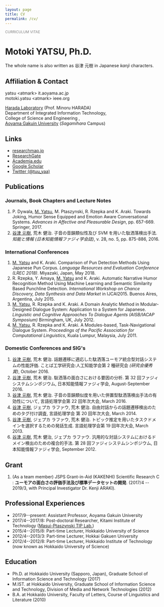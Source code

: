 ```yaml
---
layout: page
title: CV
permalink: /cv/
---
```

<small style="color:gray">CURRICULUM VITAE</small>

Motoki YATSU, Ph.D.
====
The whole name is also written as 谷津 元樹 in Japanese <i>kanji</i> characters.

## Affiliation & Contact

yatsu <!-- nnospam -->&lt;atmark&gt; it.aoyama.ac.jp<br>
motoki.yatsu &lt;atmark&gt;<!-- nnospam --> ieee.org

[Harada Laboratory](http://www-haradalb.it.aoyama.ac.jp/) (Prof. Minoru HARADA)<br>
Department of Integrated Information Technology,<br>
College of Science and Engineering ,<br>
[Aoyama Gakuin University](https://www.aoyama.ac.jp/) (<i>Sagamihara</i> Campus)

## Links

* [researchmap.jp](https://researchmap.jp/m-yatsu/)
* [ResearchGate](https://www.researchgate.net/profile/M._Yatsu)
* [Academia.edu](https://aoyama.academia.edu/MotokiYatsu)
* [Google Scholar](https://scholar.google.co.jp/citations?user=r9O4KwgAAAAJ&hl=ja)
* [Twitter (@tuu\_yaa)](https://twitter.com/tuu_yaa)

## Publications

### Journals, Book Chapters and Lecture Notes

1. P. Dywala, <u>M. Yatsu</u>, M. Ptaszynski, R. Rzepka and K. Araki. Towards Joking, Humor Sense Equipped and Emotion Aware Conversational Systems. <i>Advances in Affective and Pleasurable Design</i>, pp. 657-669. Springer, 2017.
1. <u>谷津 元樹</u>, 荒木 健治. 子音の音韻類似性及び SVM を用いた駄洒落検出手法. <i>知能と情報 (日本知能情報ファジィ学会誌)</i>, v. 28, no. 5, pp. 875-886, 2016.

### International Conferences

1. <u>M. Yatsu</u> and K. Araki. Comparison of Pun Detection Methods Using Japanese Pun Corpus. <i>Language Resources and Evaluation Conference (LREC 2018)</i>. Miyazaki, Japan, May 2018.
1. R. Rzepka, Y. Amaya, <u>M. Yatsu</u> and K. Araki. Automatic Narrative Humor Recognition Method Using Machine Learning and Semantic Similarity Based Punchline Detection. <i>International Workshop on Chance Discovery, Data Synthesis and Data Market</i> in IJCAI2015. Buenos Aires, Argentina, July 2015.
1. <u>M. Yatsu</u>, R. Rzepka and K. Araki. A Domain Analytic Method in Modular-Designed Dialogue System: Application to a System for Japanese. <i>Linguistic and Cognitive Approaches To Dialogue Agents (AISB/IACAP Symposium)</i> Birmingham, UK, July 2012.
1. <u>M. Yatsu</u>, R. Rzepka and K. Araki. A Modules-based, Task-Navigational Dialogue System. <i>Proceedings of the Pacific Association for Computational Linguistics</i>, Kuala Lumpur, Malaysia, July 2011.

### Domestic Conferences and SIG's

1. <u>谷津 元樹</u>, 荒木 健治. 話題遷移に適応した駄洒落ユーモア統合型対話システムの性能評価. ことば工学研究会:人工知能学会第 2 種研究会 _(研究会優秀賞)_, October 2016.
1. <u>谷津 元樹</u>, 荒木 健治. 駄洒落の面白さにおける要因の分析. 第 32 回ファジィシステムシンポジウム, 日本知能情報ファジィ学会, August-September 2016.
1. <u>谷津 元樹</u>, 荒木 健治. 子音の音韻類似度を用いた併置型駄洒落検出手法の有効性について, 言語処理学会第 22 回年次大会, March 2016.
1. <u>谷津 元樹</u>, ジェプカ ラファウ, 荒木 健治. 自由対話からの話題遷移検出のためのタグ付け調査, 言語処理学会 第 20 回年次大会, March 2014.
1. <u>谷津 元樹</u>, ジェプカ ラファウ, 荒木 健治. トピック推定を用いたタスクドメインを選択するための発話生成. 言語処理学会第 19 回年次大会, March 2013.
1. <u>谷津 元樹</u>, 荒木 健治, ジェプカ ラファウ. 汎用的な対話システムにおけるドメイン検出のための複合的手法. 第 28 回ファジィシステムシンポジウム, 日本知能情報ファジィ学会, September 2012.

## Grant

1. (As a team member) JSPS Grant-in-Aid (KAKENHI) Scientific Research C : **ユーモアの面白さの評価手法及び標準データセットの開発**. (2017/4 -- 2019/3, with Principal Investigator Dr. Kenji ARAKI).

## Professional Experiences

* 2017/9--present: Assistant Professor, Aoyama Gakuin University
* 2017/4--2017/8: Post-doctoral Researcher, Kitami Institute of Technology ([Masui-Ptaszynski TIP Lab.](http://orion.cs.kitami-it.ac.jp/tipwiki/tip_home_E))
* 2015/4--2015/8: Part-time Lecturer, Hokkaido University of Science
* 2012/4--2013/3: Part-time Lecturer, Hokkai Gakuen University
* 2012/4--2012/8: Part-time Lecturer, Hokkaido Institute of Technology (now known as Hokkaido University of Science)

## Education

* Ph.D. at Hokkaido University (Sapporo, Japan), Graduate School of Information Science and Technology (2017)
* M.IST. at Hokkaido University, Graduate School of Information Science and Technology, Division of Media and Network Technologies (2012)
* B.A. at Hokkaido University, Faculty of Letters, Course of Linguistics and Literature (2010)

